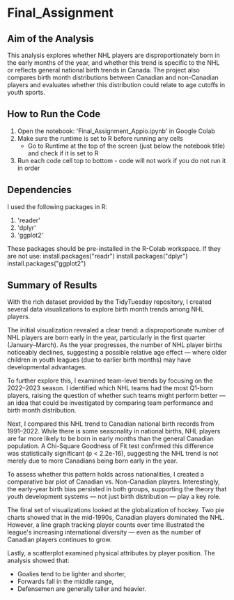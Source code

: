 # Final_Assignment
## Aim of the Analysis
This analysis explores whether NHL players are disproportionately born in the early months of the year, and whether this trend is specific to the NHL or reflects general national birth trends in Canada. The project also compares birth month distributions between Canadian and non-Canadian players and evaluates whether this distribution could relate to age cutoffs in youth sports.

## How to Run the Code
1. Open the notebook: 'Final_Assignment_Appio.ipynb' in Google Colab
2. Make sure the runtime is set to R before running any cells
   - Go to Runtime at the top of the screen (just below the notebook     title) and check if it is set to R
3. Run each code cell top to bottom - code will not work if you do not run it in order

## Dependencies
I used the following packages in R:
1. 'reader'
2. 'dplyr'
3. 'ggplot2'

These packages should be pre-installed in the R-Colab workspace. If they are not use:
install.packages("readr")
install.packages("dplyr")
install.packages("ggplot2")

## Summary of Results
With the rich dataset provided by the TidyTuesday repository, I created several data visualizations to explore birth month trends among NHL players.

The initial visualization revealed a clear trend: a disproportionate number of NHL players are born early in the year, particularly in the first quarter (January–March). As the year progresses, the number of NHL player births noticeably declines, suggesting a possible relative age effect — where older children in youth leagues (due to earlier birth months) may have developmental advantages.

To further explore this, I examined team-level trends by focusing on the 2022–2023 season. I identified which NHL teams had the most Q1-born players, raising the question of whether such teams might perform better — an idea that could be investigated by comparing team performance and birth month distribution.

Next, I compared this NHL trend to Canadian national birth records from 1991–2022. While there is some seasonality in national births, NHL players are far more likely to be born in early months than the general Canadian population. A Chi-Square Goodness of Fit test confirmed this difference was statistically significant (p < 2.2e-16), suggesting the NHL trend is not merely due to more Canadians being born early in the year.

To assess whether this pattern holds across nationalities, I created a comparative bar plot of Canadian vs. Non-Canadian players. Interestingly, the early-year birth bias persisted in both groups, supporting the theory that youth development systems — not just birth distribution — play a key role.

The final set of visualizations looked at the globalization of hockey. Two pie charts showed that in the mid-1990s, Canadian players dominated the NHL. However, a line graph tracking player counts over time illustrated the league's increasing international diversity — even as the number of Canadian players continues to grow.

Lastly, a scatterplot examined physical attributes by player position. The analysis showed that:
- Goalies tend to be lighter and shorter,
- Forwards fall in the middle range,
- Defensemen are generally taller and heavier.
